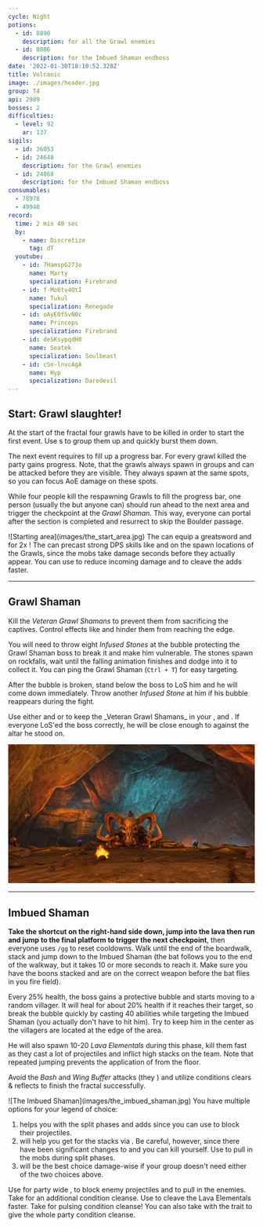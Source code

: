 ```yaml
---
cycle: Night
potions:
  - id: 8890
    description: for all the Grawl enemies
  - id: 8886
    description: for the Imbued Shaman endboss
date: '2022-01-30T18:10:52.328Z'
title: Volcanic
image: ./images/header.jpg
group: T4
api: 2989
bosses: 2
difficulties:
  - level: 92
    ar: 137
sigils:
  - id: 36053
  - id: 24648
    description: for the Grawl enemies
  - id: 24868
    description: for the Imbued Shaman endboss
consumables:
  - 78978
  - 49940
record:
  time: 2 min 40 sec
  by:
    - name: Discretize
      tag: dT
  youtube:
    - id: 7HamspG273o
      name: Marty
      specialization: Firebrand
    - id: f-Mo6tv4OtI
      name: Tukul
      specialization: Renegade
    - id: oAyE0fSvN0c
      name: Princeps
      specialization: Firebrand
    - id: deSKsypqdH0
      name: Seatek
      specialization: Soulbeast
    - id: cSn-lnvcAgA
      name: Hyp
      specialization: Daredevil
---
```


## Start: Grawl slaughter! <Item id="8890" disableText/><Item id="24648" disableText/>

At the start of the fractal four grawls have to be killed in order to start the first event. Use <Control name="Pull"/>s to group them up and quickly burst them down.

The next event requires to fill up a progress bar. For every grawl killed the party gains progress. Note, that the grawls always spawn in groups and can be attacked before they are visible. They always spawn at the same spots, so you can focus AoE damage on these spots.

While four people kill the respawning Grawls to fill the progress bar, one person (usually the <Specialization name="Renegade"/> but anyone can) should run ahead to the next area and trigger the checkpoint at the _Grawl Shaman_. This way, everyone can portal after the section is completed and resurrect to skip the Boulder passage.

<Grid>
 
<GridItem xs="12" sm="6">
![Starting area](images/the_start_area.jpg)
</GridItem>

<GridItem xs="12" sm="6">
<Tabs>
<Tab specialization="Guardian">
<ProfessionVideo title="Skip to 2nd encounter" profession="Guardian" timestamp="403" src="MmJTsOhdQeo"/>
</Tab>

<Tab specialization="ranger">
<ProfessionVideo title="Skip to 2nd encounter" profession="Ranger" timestamp="202" src="3Zc_ZJqPD0s"/>
</Tab>

<Tab specialization="Warrior">
The <Specialization name="Berserker"/> can equip a greatsword and <Skill name="bloodreckoning"/> for 2x <Skill name="arcdivider"/>!
<ProfessionVideo title="Skip to 2nd encounter" profession="Warrior" timestamp="45" src="REnmbN7sZFQ"/>
</Tab>

<Tab specialization="Weaver">
The <Specialization name="Elementalist"/> can precast strong DPS skills like <Skill id="5737"/> and <Skill id="5501"/> on the spawn locations of the Grawls, since the mobs take damage seconds before they actually appear. You can use <Skill id="5738"/> to reduce incoming damage and <Skill id="22572"/> to cleave the adds faster.
</Tab>
</Tabs>
</GridItem>
</Grid>

---

<Grid>
<GridItem xs="12" sm="7">

## Grawl Shaman <Item id="8890" disableText/><Item id="24648" disableText/>

Kill the _Veteran Grawl Shamans_ to prevent them from sacrificing the captives. Control effects like <Control name="Stun"/> and <Condition name="Immobile"/> hinder them from reaching the edge.

You will need to throw eight _Infused Stones_ at the bubble protecting the Grawl Shaman boss to break it and make him vulnerable. The stones spawn on rockfalls, wait until the falling animation finishes and dodge into it to collect it. You can ping the Grawl Shaman (`Ctrl + T`) for easy targeting.

After the bubble is broken, stand below the boss to LoS him and he will come down immediately. Throw another _Infused Stone_ at him if his bubble reappears during the fight.

</GridItem>
<GridItem xs="12" sm="5">
<Tabs>
<Tab specialization="Weaver">
Use either <Skill id="5683"/> and <Skill id="5686"/> or <Skill id="5671"/> to keep the _Veteran Grawl Shamans_ in your <Skill id="5548"/>, <Skill id="43762"/> and <Skill id="41125"/>. If everyone LoS'ed the boss correctly, he will be close enough to <Skill id="5697"/> against the altar he stood on.
</Tab>
</Tabs>
</GridItem>
</Grid>

![Grawl Shaman](images/the_grawl_shaman.jpg)

---

## Imbued Shaman <Item id="8886" disableText/><Item id="24868" disableText/>

<Grid>
<GridItem xs="12" sm="8">

**Take the shortcut on the right-hand side down, jump into the lava then run and jump to the final platform to trigger the next checkpoint**, then everyone uses `/gg` to reset cooldowns. Walk until the end of the boardwalk, stack <Boon name="Might"/> and jump down to the Imbued Shaman (the bat follows you to the end of the walkway, but it takes 10 or more seconds to reach it. Make sure you have the boons stacked and are on the correct weapon before the bat flies in you fire field).

Every 25% health, the boss gains a protective bubble and starts moving to a random villager. It will heal for about 20% health if it reaches their target, so break the bubble quickly by casting 40 abilities while targeting the Imbued Shaman (you actually don't have to hit him). Try to keep him in the center as the villagers are located at the edge of the area.

He will also spawn 10-20 _Lava Elementals_ during this phase, kill them fast as they cast a lot of projectiles and inflict high <Condition name="Burning"/> stacks on the team. Note that repeated jumping prevents the application of <Condition name="Burning"/> from the floor.

Avoid the _Bash_ and _Wing Buffer_ attacks (they <Control name="Knockback"/>) and utilize conditions clears & reflects to finish the fractal successfully.

</GridItem>
<GridItem xs="12" sm="4">
![The Imbued Shaman](images/the_imbued_shaman.jpg)
</GridItem>

<GridItem xs="12" sm="8">
<Tabs>
<Tab specialization="Renegade">
You have multiple options for your legend of choice:

1. <Skill name="Legendary Centaur Stance"/> helps you with the split phases and adds since you can use <Skill name="Protective Solace"/> to block their projectiles.
2. <Skill name="Legendary Demon Stance"/> will help you get <Boon name="Resistance"/> for the <Condition name="Burning"/> stacks via <Skill name="Pain Absorption"/>. Be careful, however, since there have been significant changes to <Boon name="Resistance"/> and you can kill yourself. Use <Skill name="Call to Anguish"/> to pull in the mobs during split phases.
3. <Skill name="Legendary Assassin Stance"/> will be the best choice damage-wise if your group doesn't need either of the two choices above.

</Tab>

<Tab specialization="Firebrand">
Use <Skill name="Chapter 4: Stalwart Stand"/> for party wide <Boon name="Resistance"/>, <Skill name="Chapter 3: Valiant Bulwark"/> to block enemy projectiles and <Skill name="Chapter 3: Heated Rebuke"/> to pull in the enemies.
</Tab>

<Tab specialization="Elementalist">
Take <Skill id="5507"/> for an additional condition cleanse. Use <Skill id="22572"/> to cleave the Lava Elementals faster.
</Tab>

<Tab specialization="Soulbeast">
Take <Skill id="12489"/> for pulsing condition cleanse! You can also take <Skill name="Bear stance"/> with the trait <Trait name="Leader of the Pack"/> to give the whole party condition cleanse.
</Tab>
</Tabs>
</GridItem>
</Grid>
